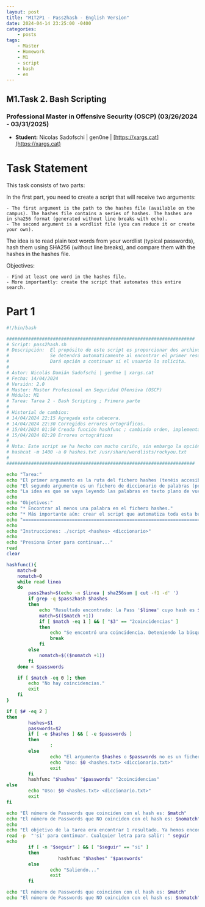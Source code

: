 ```yaml
---
layout: post
title: "M1T2P1 - Pass2hash - English Version"
date: 2024-04-14 23:25:00 -0400
categories:
    - posts
tags:
    - Master
    - Homework
    - M1
    - script
    - bash
    - en
---
```


## M1.Task 2. Bash Scripting 

### Professional Master in Offensive Security (OSCP) (03/26/2024 - 03/31/2025)

- **Student:** Nicolas Sadofschi | gen0ne | [https://xargs.cat](https://xargs.cat)

# Task Statement

This task consists of two parts:

In the first part, you need to create a script that will receive two arguments:

    - The first argument is the path to the hashes file (available on the campus). The hashes file contains a series of hashes. The hashes are in sha256 format (generated without line breaks with echo).
    - The second argument is a wordlist file (you can reduce it or create your own).

The idea is to read plain text words from your wordlist (typical passwords), hash them using SHA256 (without line breaks), and compare them with the hashes in the hashes file.

Objectives: 

    - Find at least one word in the hashes file.
    - More importantly: create the script that automates this entire search.

# Part 1 
```bash
#!/bin/bash

#####################################################################
# Script: pass2hash.sh
# Descripción:  El propósito de este script es proporcionar dos archivos, uno de hashes y otro de passwords, con el fin de buscar coincidencias entre las passwords proporcionadas y los hashes.
#               Se detendrá automaticamente al encontrar el primer resultado ya que esté es el objetivo del enunciado.
#               Dará opción a continuar si el usuario lo solicita.
#
# Autor: Nicolás Damián Sadofschi | gen0ne | xargs.cat
# Fecha: 14/04/2024
# Versión: 2.0
# Master: Master Profesional en Seguridad Ofensiva (OSCP)
# Módulo: M1
# Tarea: Tarea 2 - Bash Scripting ; Primera parte
#
# Historial de cambios:
# 14/04/2024 22:15 Agregada esta cabecera.
# 14/04/2024 22:30 Corregidos errores ortográficos.
# 15/04/2024 01:50 Creada función hashfunc ; cambiado orden, implementada evaluación de dos resultados
# 15/04/2024 02:20 Errores ortográficos 
#
# Nota: Este script se ha hecho con mucho cariño, sin embargo la opción idonea sería usar 'hashcat' ya que fue diseñado para este uso (entre otros).
# hashcat -m 1400 -a 0 hashes.txt /usr/share/wordlists/rockyou.txt 
#
#####################################################################

echo "Tarea:"
echo "El primer argumento es la ruta del fichero hashes (tenéis accesible en el campus). El fichero hashes es un fichero que contiene una serie de hashes. Los hashes están en sha256 (generados sin salto de línea con el echo)."
echo "El segundo argumento es un fichero de diccionario de palabras (podéis reducirlo o crearlo)."
echo "La idea es que se vaya leyendo las palabras en texto plano de vuestro diccionario (típicas contraseñas) y vayáis hasheando en SHA256 (sin salto de línea) y comparando con las palabras del fichero hashes."
echo 
echo "Objetivos:"
echo "* Encontrar al menos una palabra en el fichero hashes."
echo "* Más importante aún: crear el script que automatiza toda esta búsqueda."
echo "======================================================================"
echo 
echo "Instrucciones: ./script <hashes> <diccionario>"
echo 
echo "Presiona Enter para continuar..."
read
clear

hashfunc(){
    match=0
    nomatch=0
    while read linea
    do
        pass2hash=$(echo -n $linea | sha256sum | cut -f1 -d' ')
        if grep -q $pass2hash $hashes 
        then
            echo "Resultado encontrado: la Pass '$linea' cuyo hash es $pass2hash está presente en $hashes"
            match=$(($match +1))
            if [ $match -eq 1 ] && [ "$3" == "2coincidencias" ]
            then
                echo "Se encontró una coincidencia. Deteniendo la búsqueda."
                break
            fi
        else
            nomatch=$(($nomatch +1))
        fi
    done < $passwords

    if [ $match -eq 0 ]; then
        echo "No hay coincidencias."
        exit
    fi
}

if [ $# -eq 2 ]
then
        hashes=$1 
        passwords=$2 
        if [ -e $hashes ] && [ -e $passwords ]
        then
                :
        else
                echo "El argumento $hashes o $passwords no es un fichero válido"
                echo "Uso: $0 <hashes.txt> <diccionario.txt>"
                exit
        fi
        hashfunc "$hashes" "$passwords" "2coincidencias" 
else
        echo "Uso: $0 <hashes.txt> <diccionario.txt>"
        exit
fi

echo "El número de Passwords que coinciden con el hash es: $match"
echo "El número de Passwords que NO coinciden con el hash es: $nomatch"
echo
echo "El objetivo de la tarea era encontrar 1 resultado. Ya hemos encontrado 1. ¿Quieres seguir?"
read -p  "'si' para continuar. Cualquier letra para salir: " seguir
echo
        if [ -n "$seguir" ] && [ "$seguir" == "si" ]
        then
                   hashfunc "$hashes" "$passwords"
        else
                echo "Saliendo..."
                exit
        fi

echo "El número de Passwords que coinciden con el hash es: $match"
echo "El número de Passwords que NO coinciden con el hash es: $nomatch"
```